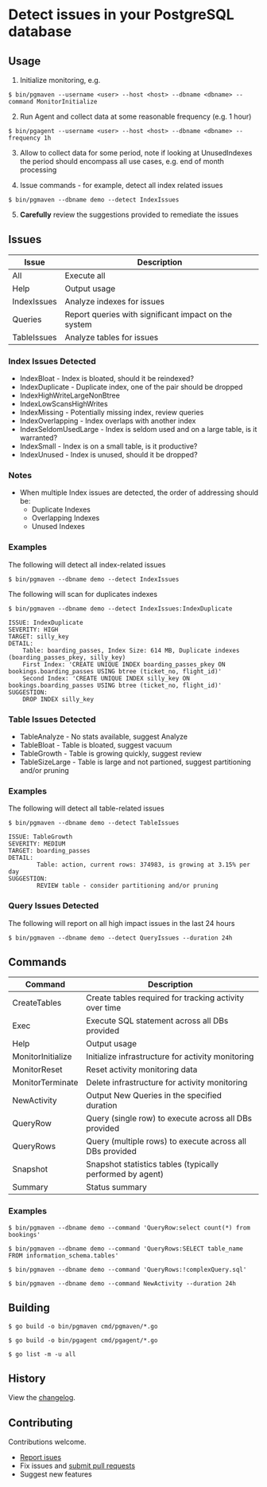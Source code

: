 # Detect issues in your PostgreSQL database

## Usage

1. Initialize monitoring, e.g.

`$ bin/pgmaven --username <user> --host <host> --dbname <dbname> --command MonitorInitialize`

2. Run Agent and collect data at some reasonable frequency (e.g. 1 hour)

`$ bin/pgagent --username <user> --host <host> --dbname <dbname> --frequency 1h`

3. Allow to collect data for some period, note if looking at UnusedIndexes the period should encompass all use cases, e.g. end of month processing

4. Issue commands - for example, detect all index related issues

`$ bin/pgmaven --dbname demo --detect IndexIssues`

5. **Carefully** review the suggestions provided to remediate the issues


## Issues

|Issue|Description|
|-----|-----------|
|All|Execute all|
|Help|Output usage|
|IndexIssues|Analyze indexes for issues|
|Queries|Report queries with significant impact on the system|
|TableIssues|Analyze tables for issues|

### Index Issues Detected
 - IndexBloat - Index is bloated, should it be reindexed?
 - IndexDuplicate - Duplicate index, one of the pair should be dropped
 - IndexHighWriteLargeNonBtree
 - IndexLowScansHighWrites
 - IndexMissing - Potentially missing index, review queries
 - IndexOverlapping - Index overlaps with another index
 - IndexSeldomUsedLarge - Index is seldom used and on a large table, is it warranted?
 - IndexSmall - Index is on a small table, is it productive?
 - IndexUnused - Index is unused, should it be dropped?

### Notes
- When multiple Index issues are detected, the order of addressing should be:
  - Duplicate Indexes
  - Overlapping Indexes
  - Unused Indexes

### Examples

The following will detect all index-related issues

`$ bin/pgmaven --dbname demo --detect IndexIssues`

The following will scan for duplicates indexes

`$ bin/pgmaven --dbname demo --detect IndexIssues:IndexDuplicate`

    ISSUE: IndexDuplicate
    SEVERITY: HIGH
    TARGET: silly_key
    DETAIL:
    	Table: boarding_passes, Index Size: 614 MB, Duplicate indexes (boarding_passes_pkey, silly_key)
    	First Index: 'CREATE UNIQUE INDEX boarding_passes_pkey ON bookings.boarding_passes USING btree (ticket_no, flight_id)'
    	Second Index: 'CREATE UNIQUE INDEX silly_key ON bookings.boarding_passes USING btree (ticket_no, flight_id)'
    SUGGESTION:
    	DROP INDEX silly_key

### Table Issues Detected
 - TableAnalyze - No stats available, suggest Analyze
 - TableBloat - Table is bloated, suggest vacuum
 - TableGrowth - Table is growing quickly, suggest review
 - TableSizeLarge - Table is large and not partioned, suggest partitioning and/or pruning

### Examples

The following will detect all table-related issues

`$ bin/pgmaven --dbname demo --detect TableIssues`

    ISSUE: TableGrowth
    SEVERITY: MEDIUM
    TARGET: boarding_passes
    DETAIL:
            Table: action, current rows: 374983, is growing at 3.15% per day
    SUGGESTION:
            REVIEW table - consider partitioning and/or pruning

### Query Issues Detected

The following will report on all high impact issues in the last 24 hours

`$ bin/pgmaven --dbname demo --detect QueryIssues --duration 24h`

## Commands

|Command|Description|
|-------|-----------|
|CreateTables|Create tables required for tracking activity over time|
|Exec|Execute SQL statement across all DBs provided|
|Help|Output usage|
|MonitorInitialize|Initialize infrastructure for activity monitoring|
|MonitorReset|Reset activity monitoring data|
|MonitorTerminate|Delete infrastructure for activity monitoring|
|NewActivity|Output New Queries in the specified duration|
|QueryRow|Query (single row) to execute across all DBs provided|
|QueryRows|Query (multiple rows) to execute across all DBs provided|
|Snapshot|Snapshot statistics tables (typically performed by agent)|
|Summary|Status summary|

### Examples

`$ bin/pgmaven --dbname demo --command 'QueryRow:select count(*) from bookings'`

`$ bin/pgmaven --dbname demo --command 'QueryRows:SELECT table_name FROM information_schema.tables'`

`$ bin/pgmaven --dbname demo --command 'QueryRows:!complexQuery.sql'`

`$ bin/pgmaven --dbname demo --command NewActivity --duration 24h`

## Building

`$ go build -o bin/pgmaven cmd/pgmaven/*.go`

`$ go build -o bin/pgagent cmd/pgagent/*.go`

`$ go list -m -u all`

## History
View the [changelog](https://github.com/tsegall/pgmaven/blob/main/ChangeLog.md).

## Contributing

Contributions welcome.

- [Report isues](https://github.com/tsegall/fta/issues)
- Fix issues and [submit pull requests](https://github.com/tsegall/pgmaven/pulls)
- Suggest new features
